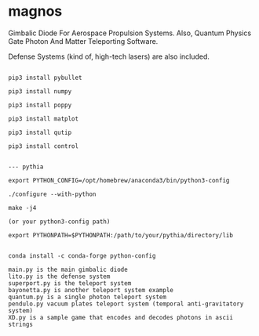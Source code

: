 # magnos
Gimbalic Diode For Aerospace Propulsion Systems. Also, Quantum Physics Gate Photon And Matter Teleporting Software.

Defense Systems (kind of, high-tech lasers) are also included.

```pip3 install pygame

pip3 install pybullet

pip3 install numpy

pip3 install poppy

pip3 install matplot

pip3 install qutip

pip3 install control


--- pythia

export PYTHON_CONFIG=/opt/homebrew/anaconda3/bin/python3-config 

./configure --with-python

make -j4

(or your python3-config path)

export PYTHONPATH=$PYTHONPATH:/path/to/your/pythia/directory/lib


conda install -c conda-forge python-config       

main.py is the main gimbalic diode
lito.py is the defense system
superport.py is the teleport system
bayonetta.py is another teleport system example
quantum.py is a single photon teleport system
pendulo.py vacuum plates teleport system (temporal anti-gravitatory system)
XD.py is a sample game that encodes and decodes photons in ascii strings

